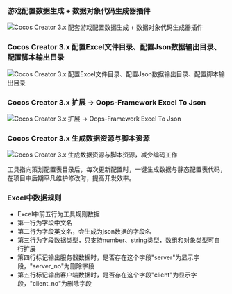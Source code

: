 ### 游戏配置数据生成 + 数据对象代码生成器插件
![Cocos Creator 3.x 配套游戏配置数据生成 + 数据对象代码生成器插件](https://gitee.com/dgflash/oops-plugin-excel-to-json/raw/master/doc/1.png)

### Cocos Creator 3.x 配置Excel文件目录、配置Json数据输出目录、配置脚本输出目录
![Cocos Creator 3.x 配置Excel文件目录、配置Json数据输出目录、配置脚本输出目录](https://gitee.com/dgflash/oops-plugin-excel-to-json/raw/master/doc/2.png)


### Cocos Creator 3.x 扩展 -> Oops-Framework Excel To Json
![Cocos Creator 3.x 扩展 -> Oops-Framework Excel To Json](https://gitee.com/dgflash/oops-plugin-excel-to-json/raw/master/doc/3.png)

### Cocos Creator 3.x 生成数据资源与脚本资源
![Cocos Creator 3.x 生成数据资源与脚本资源，减少编码工作](https://gitee.com/dgflash/oops-plugin-excel-to-json/raw/master/doc/4.png)

工具指向策划配置表目录后，每次更新配置时，一键生成数据与静态配置表代码，在项目中后期平凡维护修改时，提高开发效率。

### Excel中数据规则
- Excel中前五行为工具规则数据
- 第一行为字段中文名
- 第二行为字段英文名，会生成为json数据的字段名
- 第三行为字段数据类型，只支持number、string类型，数组和对象类型可自行扩展
- 第四行标记输出服务器数据时，是否存在这个字段"server"为显示字段，"server_no"为删除字段
- 第五行标记输出客户端数据时，是否存在这个字段"client"为显示字段，"client_no"为删除字段